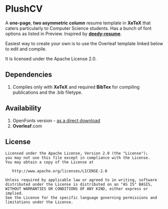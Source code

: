 PlushCV
=========================

A **one-page**, **two asymmetric column** resume template in **XeTeX** that caters particularly to  Computer Science students.
Has a bunch of font options as listed in Preview. Inspired by [**deedy-resume**](https://github.com/deedy/Deedy-Resume). 

Easiest way to create your own is to use the Overleaf template linked below to edit and compile. 

It is licensed under the Apache License 2.0.

## Dependencies

1. Compiles only with **XeTeX** and required **BibTex** for compiling publications and the .bib filetype.

## Availability

1. OpenFonts version - [as a direct download](https://github.com/deedydas/Deedy-Resume/raw/master/OpenFonts/deedy_resume-openfont.pdf)
2. **Overleaf**.com 

## License

    Licensed under the Apache License, Version 2.0 (the "License");
    you may not use this file except in compliance with the License.
    You may obtain a copy of the License at
    
       http://www.apache.org/licenses/LICENSE-2.0
    
    Unless required by applicable law or agreed to in writing, software
    distributed under the License is distributed on an "AS IS" BASIS,
    WITHOUT WARRANTIES OR CONDITIONS OF ANY KIND, either express or implied.
    See the License for the specific language governing permissions and
    limitations under the License.
